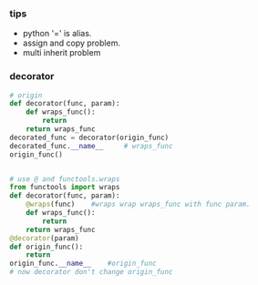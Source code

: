 ### tips
- python '=' is alias.
- assign and copy problem.
- multi inherit problem

### decorator
```python
# origin
def decorator(func, param):
	def wraps_func():
		return
	return wraps_func
decorated_func = decorator(origin_func)
decorated_func.__name__ 	# wraps_func
origin_func()


# use @ and functools.wraps
from functools import wraps
def decorator(func, param):
	@wraps(func)	#wraps wrap wraps_func with func param.
	def wraps_func():
		return
	return wraps_func
@decorator(param)
def origin_func():
	return
origin_func.__name__ 	#origin_func
# now decorator don't change origin_func 


```

